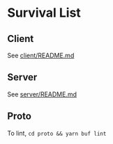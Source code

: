 # Survival List

## Client

See [client/README.md](./client/README.md)

## Server

See [server/README.md](./server/README.md)

## Proto

To lint, `cd proto && yarn buf lint`
